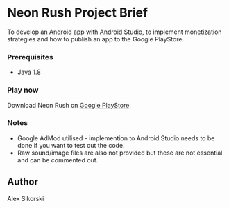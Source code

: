 # Neon Rush Project Brief
To develop an Android app with Android Studio, to implement monetization strategies and how to publish an app to the Google PlayStore.

### Prerequisites
* Java 1.8

### Play now
Download Neon Rush on [Google PlayStore](https://play.google.com/store/apps/details?id=game.neonrush). 

### Notes
* Google AdMod utilised - implemention to Android Studio needs to be done if you want to test out the code.
* Raw sound/image files are also not provided but these are not essential and can be commented out. 

## Author
Alex Sikorski
